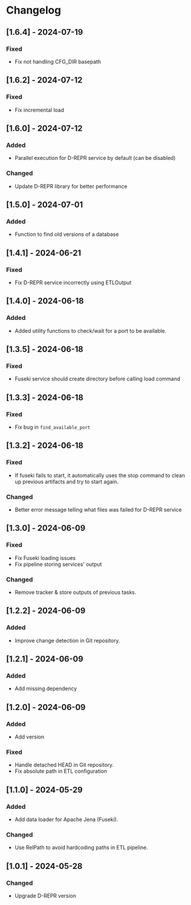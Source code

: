 # Changelog

## [1.6.4] - 2024-07-19

### Fixed

- Fix not handling CFG_DIR basepath

## [1.6.2] - 2024-07-12

### Fixed

- Fix incremental load

## [1.6.0] - 2024-07-12

### Added

- Parallel execution for D-REPR service by default (can be disabled)

### Changed

- Update D-REPR library for better performance

## [1.5.0] - 2024-07-01

### Added

- Function to find old versions of a database

## [1.4.1] - 2024-06-21

### Fixed

- Fix D-REPR service incorrectly using ETLOutput

## [1.4.0] - 2024-06-18

### Added

- Added utility functions to check/wait for a port to be available.

## [1.3.5] - 2024-06-18

### Fixed

- Fuseki service should create directory before calling load command

## [1.3.3] - 2024-06-18

### Fixed

- Fix bug in `find_available_port`

## [1.3.2] - 2024-06-18

### Fixed

- If fuseki fails to start, it automatically uses the stop command to clean up previous artifacts and try to start again.

### Changed

- Better error message telling what files was failed for D-REPR service

## [1.3.0] - 2024-06-09

### Fixed

- Fix Fuseki loading issues
- Fix pipeline storing services' output

### Changed

- Remove tracker & store outputs of previous tasks.

## [1.2.2] - 2024-06-09

### Added

- Improve change detection in Git repository.

## [1.2.1] - 2024-06-09

### Added

- Add missing dependency

## [1.2.0] - 2024-06-09

### Added

- Add version

### Fixed

- Handle detached HEAD in Git repository.
- Fix absolute path in ETL configuration

## [1.1.0] - 2024-05-29

### Added

- Add data loader for Apache Jena (Fuseki).

### Changed

- Use RelPath to avoid hardcoding paths in ETL pipeline.

## [1.0.1] - 2024-05-28

### Changed

- Upgrade D-REPR version
